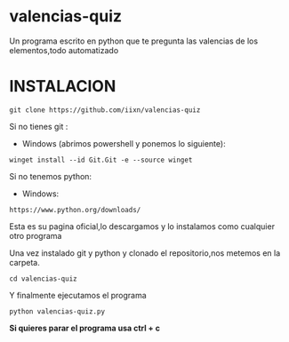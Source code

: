 # valencias-quiz
Un programa escrito en python que te pregunta las valencias de los elementos,todo automatizado

# INSTALACION

```git clone https://github.com/iixn/valencias-quiz```

Si no tienes git :
* Windows
(abrimos powershell y ponemos lo siguiente):
```
winget install --id Git.Git -e --source winget
```
Si no tenemos python:
* Windows:
```
https://www.python.org/downloads/
```
Esta es su pagina oficial,lo descargamos y lo instalamos como cualquier otro programa


Una vez instalado git y python y clonado el repositorio,nos metemos en la carpeta.
```
cd valencias-quiz
```
Y finalmente ejecutamos el programa
```
python valencias-quiz.py
```
 
**Si quieres parar el programa usa ctrl + c**
